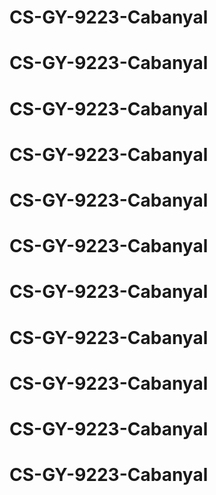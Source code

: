 # CS-GY-9223-Cabanyal
# CS-GY-9223-Cabanyal
# CS-GY-9223-Cabanyal
# CS-GY-9223-Cabanyal
# CS-GY-9223-Cabanyal
# CS-GY-9223-Cabanyal
# CS-GY-9223-Cabanyal
# CS-GY-9223-Cabanyal
# CS-GY-9223-Cabanyal
# CS-GY-9223-Cabanyal
# CS-GY-9223-Cabanyal
